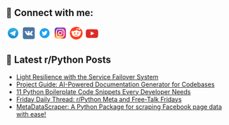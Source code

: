 ## 🔎 Connect with me:
[<img src="https://github.com/bullbesh/bullbesh/blob/main/images/Telegram.png" width="32" height="32" />](https://t.me/bullbesh)
[<img src="https://github.com/bullbesh/bullbesh/blob/main/images/VK.png" width="32" height="32" />](https://vk.com/bullbesh)
[<img src="https://github.com/bullbesh/bullbesh/blob/main/images/Twitter.png" width="32" height="32" />](https://twitter.com/bullbesh1)
[<img src="https://github.com/bullbesh/bullbesh/blob/main/images/Instagram.png" width="32" height="32" />](https://www.instagram.com/bullbesh)
[<img src="https://github.com/bullbesh/bullbesh/blob/main/images/Reddit.png" width="32" height="32" />](https://www.reddit.com/user/bullbesh)
[<img src="https://github.com/bullbesh/bullbesh/blob/main/images/YouTube.png" width="32" height="32" />](https://www.youtube.com/channel/UCtfjRs6uzgq5mfm8S06WTcg)

## 📕 Latest r/Python Posts
<!-- BLOG-POST-LIST:START -->
- [Light Resilience with the Service Failover System](https://www.reddit.com/r/Python/comments/1gx69ce/light_resilience_with_the_service_failover_system/)
- [Project Guide: AI-Powered Documentation Generator for Codebases](https://www.reddit.com/r/Python/comments/1gx2515/project_guide_aipowered_documentation_generator/)
- [11 Python Boilerplate Code Snippets Every Developer Needs](https://www.reddit.com/r/Python/comments/1gx1nwb/11_python_boilerplate_code_snippets_every/)
- [Friday Daily Thread: r/Python Meta and Free-Talk Fridays](https://www.reddit.com/r/Python/comments/1gwub4n/friday_daily_thread_rpython_meta_and_freetalk/)
- [MetaDataScraper: A Python Package for scraping Facebook page data with ease!](https://www.reddit.com/r/Python/comments/1gwn9yd/metadatascraper_a_python_package_for_scraping/)
<!-- BLOG-POST-LIST:END -->
